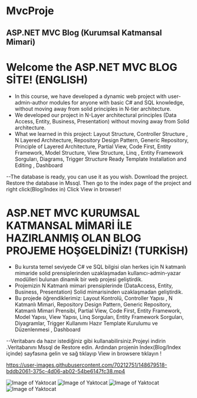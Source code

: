 # MvcProje
## ASP.NET MVC Blog (Kurumsal Katmansal Mimari)

# Welcome the ASP.NET  MVC BLOG SİTE! (ENGLISH)
- In this course, we have developed a dynamic web project with user-admin-author modules for anyone with basic C# and SQL knowledge, without moving away from solid principles in N-tier architecture.
- We developed our project in N-Layer architectural principles (Data Access, Entity, Business, Presentation) without moving away from Solid architecture.
- What we learned in this project:
Layout Structure, Controller Structure , N Layered Architecture, Repository Design Pattern, Generic Repository, Principle of Layered Architecture, Partial View,
Code First, Entity Framework,  Model Structure, View Structure,  Linq , Entity Framework Sorguları, Diagrams, Trigger Structure
Ready Template Installation and Editing , Dashboard

--The database is ready, you can use it as you wish. Download the project. Restore the database in Mssql. 
Then go to the index page of the project and right click(Blog/Index in) 
Click View in browser!

# ASP.NET MVC  KURUMSAL KATMANSAL MİMARİ İLE HAZIRLANMIŞ OLAN BLOG PROJEME HOŞGELDİNİZ! (TURKİSH)
- Bu kursta temel seviyede C# ve SQL bilgisi olan herkes için N katmanlı mimaride solid prensiplerinden uzaklaşmadan kullanıcı-admin-yazar modülleri bulunan dinamik bir web projesi geliştirdik.
- Projemizin N Katmanlı mimari prensiplerinde (DataAccess, Entity, Business, Presentation) Solid mimarisinden uzaklaşmadan geliştirdik.
- Bu projede öğrendiklerimiz:
Layout Kontrolü, Controller Yapısı , N Katmanlı Mimari, Repository Design Pattern, Generic Repository, Katmanlı Mimari Prensibi, Partial View,
Code First, Entity Framework,  Model Yapısı, View Yapısı,  Linq Sorguları, Entity Framework Sorguları, Diyagramlar, Trigger Kullanımı
Hazır Template Kurulumu ve Düzenlenmesi , Dashboard



--Veritabanı da hazır istediğiniz gibi kullanabilirsiniz.Projeyi indirin .Veritabanını Mssql de Restore edin. Ardından projenin Index(Blog/Index içinde) sayfasına gelin ve sağ tıklayıp 
View in browsere tıklayın !


https://user-images.githubusercontent.com/70212751/148679518-bddb2061-375c-4d06-ab02-54be6147fc38.mp4

![Image of Yaktocat](https://i.hizliresim.com/i3j1o9p.jpg) 
![Image of Yaktocat](https://i.hizliresim.com/ez2dbzf.jpg)
![Image of Yaktocat](https://i.hizliresim.com/jc3qi87.jpg)
![Image of Yaktocat](https://i.hizliresim.com/aptm2pp.jpg)


